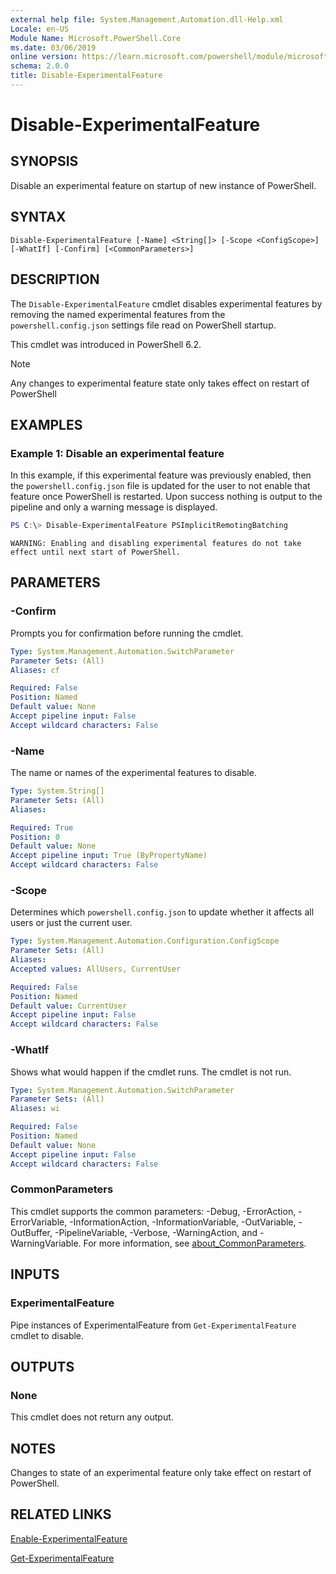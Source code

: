 ```yaml
---
external help file: System.Management.Automation.dll-Help.xml
Locale: en-US
Module Name: Microsoft.PowerShell.Core
ms.date: 03/06/2019
online version: https://learn.microsoft.com/powershell/module/microsoft.powershell.core/disable-experimentalfeature?view=powershell-6&WT.mc_id=ps-gethelp
schema: 2.0.0
title: Disable-ExperimentalFeature
---
```

# Disable-ExperimentalFeature

## SYNOPSIS
Disable an experimental feature on startup of new instance of PowerShell.

## SYNTAX

```
Disable-ExperimentalFeature [-Name] <String[]> [-Scope <ConfigScope>] [-WhatIf] [-Confirm] [<CommonParameters>]
```

## DESCRIPTION

The `Disable-ExperimentalFeature` cmdlet disables experimental features by removing the named
experimental features from the `powershell.config.json` settings file read on PowerShell startup.

This cmdlet was introduced in PowerShell 6.2.

> [!NOTE]
> Any changes to experimental feature state only takes effect on restart of PowerShell

## EXAMPLES

### Example 1: Disable an experimental feature

In this example, if this experimental feature was previously enabled, then the `powershell.config.json`
file is updated for the user to not enable that feature once PowerShell is restarted.
Upon success nothing is output to the pipeline and only a warning message is displayed.

```powershell
PS C:\> Disable-ExperimentalFeature PSImplicitRemotingBatching
```

```Output
WARNING: Enabling and disabling experimental features do not take effect until next start of PowerShell.
```

## PARAMETERS

### -Confirm

Prompts you for confirmation before running the cmdlet.

```yaml
Type: System.Management.Automation.SwitchParameter
Parameter Sets: (All)
Aliases: cf

Required: False
Position: Named
Default value: None
Accept pipeline input: False
Accept wildcard characters: False
```

### -Name

The name or names of the experimental features to disable.

```yaml
Type: System.String[]
Parameter Sets: (All)
Aliases:

Required: True
Position: 0
Default value: None
Accept pipeline input: True (ByPropertyName)
Accept wildcard characters: False
```

### -Scope

Determines which `powershell.config.json` to update whether it affects all users or
just the current user.

```yaml
Type: System.Management.Automation.Configuration.ConfigScope
Parameter Sets: (All)
Aliases:
Accepted values: AllUsers, CurrentUser

Required: False
Position: Named
Default value: CurrentUser
Accept pipeline input: False
Accept wildcard characters: False
```

### -WhatIf

Shows what would happen if the cmdlet runs.
The cmdlet is not run.

```yaml
Type: System.Management.Automation.SwitchParameter
Parameter Sets: (All)
Aliases: wi

Required: False
Position: Named
Default value: None
Accept pipeline input: False
Accept wildcard characters: False
```

### CommonParameters

This cmdlet supports the common parameters: -Debug, -ErrorAction, -ErrorVariable,
-InformationAction, -InformationVariable, -OutVariable, -OutBuffer, -PipelineVariable, -Verbose,
-WarningAction, and -WarningVariable. For more information, see [about_CommonParameters](https://go.microsoft.com/fwlink/?LinkID=113216).

## INPUTS

### ExperimentalFeature

Pipe instances of ExperimentalFeature from `Get-ExperimentalFeature` cmdlet to disable.

## OUTPUTS

### None

This cmdlet does not return any output.

## NOTES

Changes to state of an experimental feature only take effect on restart of PowerShell.

## RELATED LINKS

[Enable-ExperimentalFeature](Enable-ExperimentalFeature.md)

[Get-ExperimentalFeature](Get-ExperimentalFeature.md)

